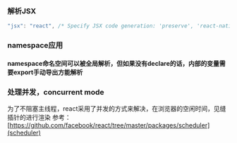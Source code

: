 ### 解析JSX
```javascript
"jsx": "react", /* Specify JSX code generation: 'preserve', 'react-native', or 'react'. */
```

### namespace应用
#### namespace命名空间可以被全局解析，但如果没有declare的话，内部的变量需要export手动导出方能解析

### 处理并发，concurrent mode
为了不阻塞主线程，react采用了并发的方式来解决，在浏览器的空闲时间，见缝插针的进行渲染
参考：[https://github.com/facebook/react/tree/master/packages/scheduler](scheduler)
